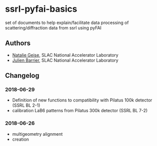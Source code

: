 # ssrl-pyfai-basics

set of documents to help explain/facilitate data processing of scattering/diffraction data from ssrl using pyFAI

## Authors
- [Natalie Geise](https://github.com/nataliegeise), SLAC National Accelerator Laboratory
- [Julien Barrier](https://github.com/julienbarrier), SLAC National Accelerator Laboratory

## Changelog
### 2018-06-29
- Definition of new functions to compatibility with Pilatus 100k detector (SSRL
    BL 2-1)
- calibration LaB6 patterns from Pilatus 300k detector (SSRL BL 7-2)

### 2018-06-26
- multigeometry alignment
- creation

